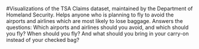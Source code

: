 #Visualizations of the TSA Claims dataset, maintained by the Department of Homeland Security. 
Helps anyone who is planning to fly to avoid the airports and airlines which are most likely to lose baggage. Answers the questions: Which airports and airlines should you avoid, and which should you fly? When should you fly? And what should you bring in your carry-on instead of your checked bag?
